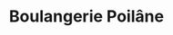 ---
title: "Boulangerie Poilâne"
url: /paris/boulangerie-poilane-rue-de-crimee/
shop: boulangerie
---